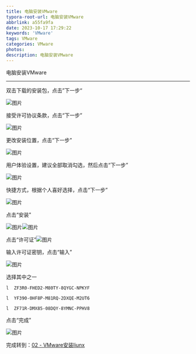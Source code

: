 ```yaml
---
title: 电脑安装VMware
typora-root-url: 电脑安装VMware
abbrlink: a55fa9fa
date: 2023-10-17 17:29:22
keywords: 'VMware'
tags: VMware
categories: VMware
photos:
description: 电脑安装VMware
---
```


电脑安装VMware

<!--more-->

------

双击下载的安装包，点击”下一步“

![图片](./clip_image002.jpg)

接受许可协议条款，点击“下一步”

![图片](./clip_image004.jpg)

更改安装位置，点击“下一步”

![图片](./clip_image006.jpg)

用户体验设置，建议全部取消勾选，然后点击“下一步”

![图片](./clip_image008.jpg)

快捷方式，根据个人喜好选择，点击“下一步”

![图片](./clip_image010.jpg)

点击“安装”

![图片](./clip_image012.jpg)![图片](./clip_image014.jpg)

点击“许可证”![图片](./clip_image016.jpg)

输入许可证密钥，点击“输入”

![图片](./clip_image018.jpg)

选择其中之一

```
l  ZF3R0-FHED2-M80TY-8QYGC-NPKYF

l  YF390-0HF8P-M81RQ-2DXQE-M2UT6

l  ZF71R-DMX85-08DQY-8YMNC-PPHV8
```

点击“完成”

![图片](./clip_image020.jpg)

完成转到：[02 - VMware安装liunx](https://shimo.im/docs/B1Aw1wBXN7cEPbqm) 

 